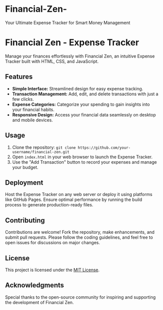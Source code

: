 # Financial-Zen-
Your Ultimate Expense Tracker for Smart Money Management
# Financial Zen - Expense Tracker

Manage your finances effortlessly with Financial Zen, an intuitive Expense Tracker built with HTML, CSS, and JavaScript.

## Features
- **Simple Interface:** Streamlined design for easy expense tracking.
- **Transaction Management:** Add, edit, and delete transactions with just a few clicks.
- **Expense Categories:** Categorize your spending to gain insights into your financial habits.
- **Responsive Design:** Access your financial data seamlessly on desktop and mobile devices.

## Usage
1. Clone the repository: `git clone https://github.com/your-username/financial-zen.git`
2. Open `index.html` in your web browser to launch the Expense Tracker.
3. Use the "Add Transaction" button to record your expenses and manage your budget.

## Deployment
Host the Expense Tracker on any web server or deploy it using platforms like GitHub Pages. Ensure optimal performance by running the build process to generate production-ready files.

## Contributing
Contributions are welcome! Fork the repository, make enhancements, and submit pull requests. Please follow the coding guidelines, and feel free to open issues for discussions on major changes.

## License
This project is licensed under the [MIT License](LICENSE.md).

## Acknowledgments
Special thanks to the open-source community for inspiring and supporting the development of Financial Zen.
